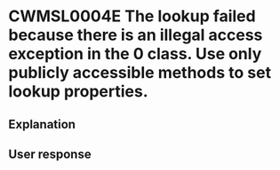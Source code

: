 # CWMSL0004E The lookup failed because there is an illegal access exception in the 0 class. Use only publicly accessible methods to set lookup properties.

## Explanation

## User response